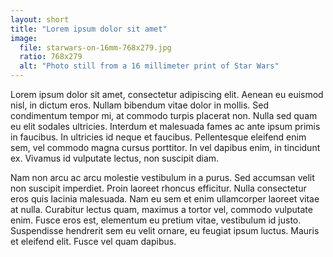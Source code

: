 ```yaml
---
layout: short
title: "Lorem ipsum dolor sit amet"
image:
  file: starwars-on-16mm-768x279.jpg
  ratio: 768x279
  alt: "Photo still from a 16 millimeter print of Star Wars"
---
```

Lorem ipsum dolor sit amet, consectetur adipiscing elit. Aenean eu euismod nisl, in dictum eros. Nullam bibendum vitae dolor in mollis. Sed condimentum tempor mi, at commodo turpis placerat non. Nulla sed quam eu elit sodales ultricies. Interdum et malesuada fames ac ante ipsum primis in faucibus. In ultricies id neque et faucibus. Pellentesque eleifend enim sem, vel commodo magna cursus porttitor. In vel dapibus enim, in tincidunt ex. Vivamus id vulputate lectus, non suscipit diam.

Nam non arcu ac arcu molestie vestibulum in a purus. Sed accumsan velit non suscipit imperdiet. Proin laoreet rhoncus efficitur. Nulla consectetur eros quis lacinia malesuada. Nam eu sem et enim ullamcorper laoreet vitae at nulla. Curabitur lectus quam, maximus a tortor vel, commodo vulputate enim. Fusce eros est, elementum eu pretium vitae, vestibulum id justo. Suspendisse hendrerit sem eu velit ornare, eu feugiat ipsum luctus. Mauris et eleifend elit. Fusce vel quam dapibus.
